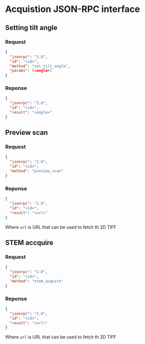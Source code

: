 # Acquistion JSON-RPC interface

## Setting tilt angle

### Request

```json
{
  "jsonrpc": "2.0",
  "id": "<id>",
  "method": "set_tilt_angle",
  "params": [<angle>]
}

```
### Reponse

```json
{
  "jsonrpc": "2.0",
  "id": "<id>",
  "result": "<angle>"
}

```

## Preview scan

### Request

```json
{
  "jsonrpc": "2.0",
  "id": "<id>",
  "method": "preview_scan"
}

```
### Reponse

```json
{
  "jsonrpc": "2.0",
  "id": "<id>",
  "result": "<url>"
}

```
Where ```url``` is URL that can be used to fetch th 2D TIFF


## STEM accquire

### Request

```json
{
  "jsonrpc": "2.0",
  "id": "<id>",
  "method": "stem_acquire"
}

```
### Reponse

```json
{
  "jsonrpc": "2.0",
  "id": "<id>",
  "result": "<url>"
}

```
Where ```url``` is URL that can be used to fetch th 2D TIFF
